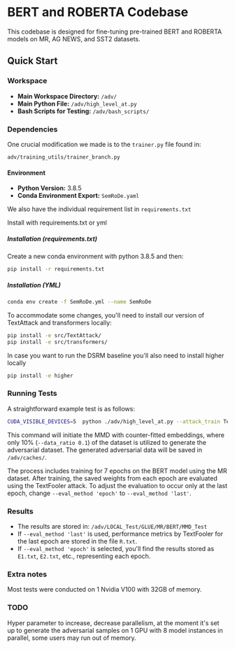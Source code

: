 # BERT and ROBERTA Codebase

This codebase is designed for fine-tuning pre-trained BERT and ROBERTA models on MR, AG NEWS, and SST2 datasets. 

## Quick Start

### Workspace

- **Main Workspace Directory:** `/adv/`
- **Main Python File:** `/adv/high_level_at.py`
- **Bash Scripts for Testing:** `/adv/bash_scripts/`

### Dependencies

One crucial modification we made is to the `trainer.py` file found in:

```
adv/training_utils/trainer_branch.py
```


#### Environment

- **Python Version:** 3.8.5
- **Conda Environment Export:** `SemRoDe.yaml`

We also have the individual requirement list in `requirements.txt`

Install with requirements.txt or yml

##### Installation (requirements.txt)
Create a new conda environment with python 3.8.5 and then:
```bash
pip install -r requirements.txt
```

##### Installation (YML)
```bash
conda env create -f SemRoDe.yml --name SemRoDe
``` 

To accommodate some changes, you'll need to install our version of TextAttack and transformers locally:

```bash
pip install -e src/TextAttack/
pip install -e src/transformers/
```

In case you want to run the DSRM baseline you'll also need to install higher locally

```bash
pip install -e higher
```

### Running Tests

A straightforward example test is as follows:

```bash
CUDA_VISIBLE_DEVICES=5  python ./adv/high_level_at.py --attack_train TextFooler --attack_evaluate TextFooler --dataset 'MR' --model 'BERT' --method 'MMD' --method_type None --method_val 1 --save_space 'mmd_test' --GPU '1.1' --frozen 'True' --eval_method 'epoch' --epochs 7 --online_epochs 7 --batch_size 64 --data_ratio 0.1  --debug;
```

This command will initiate the MMD with counter-fitted embeddings, where only 10% (`--data_ratio 0.1`) of the dataset is utilized to generate the adversarial dataset. The generated adversarial data will be saved in `/adv/caches/`.

The process includes training for 7 epochs on the BERT model using the MR dataset. After training, the saved weights from each epoch are evaluated using the TextFooler attack. To adjust the evaluation to occur only at the last epoch, change `--eval_method 'epoch'` to `--eval_method 'last'`.

### Results

- The results are stored in: `/adv/LOCAL_Test/GLUE/MR/BERT/MMD_Test`
- If `--eval_method 'last'` is used, performance metrics by TextFooler for the last epoch are stored in the file `R.txt`.
- If `--eval_method 'epoch'` is selected, you'll find the results stored as `E1.txt`, `E2.txt`, etc., representing each epoch.


### Extra notes
Most tests were conducted on 1 Nvidia V100 with 32GB of memory. 

### TODO
Hyper parameter to increase, decrease parallelism, at the moment it's set up to generate the adversarial samples on 1 GPU with 8 model instances in parallel, some users may run out of memory.